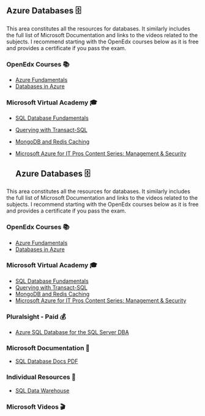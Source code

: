 ## Azure Databases 🗄️

This area constitutes all the resources for databases. It similarly includes the full list of Microsoft Documentation and links to the videos related to the subjects. I recommend starting with the OpenEdx courses below as it is free and provides a certificate if you pass the exam.

### OpenEdx Courses 📚

* [Azure Fundamentals](https://openedx.microsoft.com/courses/course-v1:Microsoft+AZURE214x+2016_T4/about)
* [Databases in Azure](https://openedx.microsoft.com/courses/course-v1:Microsoft+AZURE214x+2016_T4/about)

### Microsoft Virtual Academy 🎓

* [SQL Database Fundamentals](https://mva.microsoft.com/en-US/training-courses/deliver-an-elastic-data-warehouse-as-a-service-14005?l=vQOw1qcrB_1305192797)
* [Querying with Transact-SQL](https://mva.microsoft.com/en-US/training-courses/deliver-an-elastic-data-warehouse-as-a-service-14005?l=vQOw1qcrB_1305192797)
* [MongoDB and Redis Caching](https://mva.microsoft.com/en-US/training-courses/deliver-an-elastic-data-warehouse-as-a-service-14005?l=vQOw1qcrB_1305192797)
* [Microsoft Azure for IT Pros Content Series: Management & Security](https://mva.microsoft.com/en-US/training-courses/deliver-an-elastic-data-warehouse-as-a-service-14005?l=vQOw1qcrB_1305192797)

  ## Azure Databases 🗄️

This area constitutes all the resources for databases. It similarly includes the full list of Microsoft Documentation and links to the videos related to the subjects. I recommend starting with the OpenEdx courses below as it is free and provides a certificate if you pass the exam.

### OpenEdx Courses 📚

* [Azure Fundamentals](https://openedx.microsoft.com/courses/course-v1:Microsoft+AZURE214x+2016_T4/about)
* [Databases in Azure](https://openedx.microsoft.com/courses/course-v1:Microsoft+AZURE214x+2016_T4/about)

### Microsoft Virtual Academy 🎓

* [SQL Database Fundamentals](https://mva.microsoft.com/en-US/training-courses/deliver-an-elastic-data-warehouse-as-a-service-14005?l=vQOw1qcrB_1305192797)
* [Querying with Transact-SQL](https://mva.microsoft.com/en-US/training-courses/deliver-an-elastic-data-warehouse-as-a-service-14005?l=vQOw1qcrB_1305192797)
* [MongoDB and Redis Caching](https://mva.microsoft.com/en-US/training-courses/deliver-an-elastic-data-warehouse-as-a-service-14005?l=vQOw1qcrB_1305192797)
* [Microsoft Azure for IT Pros Content Series: Management & Security](https://mva.microsoft.com/en-US/training-courses/deliver-an-elastic-data-warehouse-as-a-service-14005?l=vQOw1qcrB_1305192797)

### Pluralsight - Paid 💰

* [Azure SQL Database for the SQL Server DBA](https://www.pluralsight.com/courses/azure-sql-database-dba)

### Microsoft Documentation 📖

* [SQL Database Docs PDF](https://opbuildstorageprod.blob.core.windows.net/output-pdf-files/en-us/Azure.azure-documents/live/sql-database.pdf)

### Individual Resources 🔗

* [SQL Data Warehouse](https://docs.microsoft.com/en-us/azure/sql-data-warehouse/)

### Microsoft Videos 🎬 
